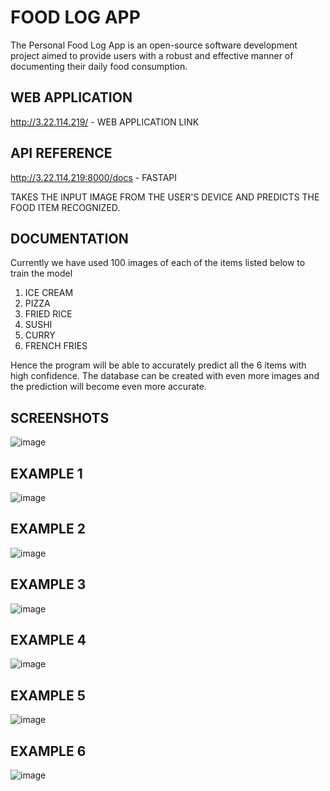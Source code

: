# FOOD LOG APP

The Personal Food Log App is an open-source software development project aimed to
provide users with a robust and effective manner of documenting their daily food consumption. 

## WEB APPLICATION

http://3.22.114.219/ - WEB APPLICATION LINK


## API REFERENCE
http://3.22.114.219:8000/docs - FASTAPI



TAKES THE INPUT IMAGE FROM THE USER'S DEVICE AND PREDICTS THE FOOD ITEM RECOGNIZED.


## DOCUMENTATION

Currently we have used 100 images of each of the items listed below to train the model
 1. ICE CREAM
 2. PIZZA
 3. FRIED RICE
 4. SUSHI
 5. CURRY
 6. FRENCH FRIES
 
Hence the program will be able to accurately predict all the 6 items with high confidence.
The database can be created with even more images and the prediction will become even more accurate.

## SCREENSHOTS
![image](https://user-images.githubusercontent.com/104590925/201452793-8405daba-cecf-4e6e-b128-942eedbd8fd6.png)


## EXAMPLE 1
![image](https://user-images.githubusercontent.com/104590925/201452822-39e97a04-3c50-4371-9f99-1a42f7bc0085.png)


## EXAMPLE 2

![image](https://user-images.githubusercontent.com/104590925/201452838-5ce293db-1744-40a1-be28-9bb10605e025.png)


## EXAMPLE 3

![image](https://user-images.githubusercontent.com/104590925/201452861-ac3364b8-cdd1-4b95-9249-b54dc9841c3a.png)


## EXAMPLE 4
![image](https://user-images.githubusercontent.com/104590925/201452882-d179caff-8ffd-4031-af3c-102dce33dd96.png)



## EXAMPLE 5

![image](https://user-images.githubusercontent.com/104590925/201452889-f908e585-0ffb-4847-9812-b1419f62d238.png)



## EXAMPLE 6

![image](https://user-images.githubusercontent.com/104590925/201452902-21e84222-02b8-4f8e-b468-7ea91b870779.png)


